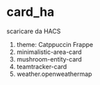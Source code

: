 # card_ha
scaricare da HACS
1) theme: Catppuccin Frappe
2) minimalistic-area-card
3) mushroom-entity-card
4) teamtracker-card
5) weather.openweathermap
